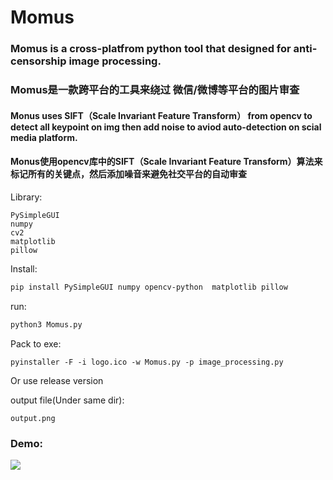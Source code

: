 # Momus
### Momus is a cross-platfrom python tool that designed for anti-censorship image processing.
### Momus是一款跨平台的工具来绕过 微信/微博等平台的图片审查

#### Monus uses SIFT（Scale Invariant Feature Transform） from opencv to detect all keypoint on img then add noise to aviod auto-detection on scial media platform.
#### Monus使用opencv库中的SIFT（Scale Invariant Feature Transform）算法来标记所有的关键点，然后添加噪音来避免社交平台的自动审查

Library:
```
PySimpleGUI
numpy
cv2
matplotlib
pillow
```

Install:
```bash
pip install PySimpleGUI numpy opencv-python  matplotlib pillow
```
run:
```bash
python3 Momus.py
```
Pack to exe:
```
pyinstaller -F -i logo.ico -w Momus.py -p image_processing.py
```
Or use release version

output file(Under same dir):
```
output.png
```
### Demo:
![](Momus.gif)
